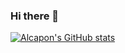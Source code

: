 ### Hi there 👋

[![Alcapon's GitHub stats](https://github-readme-stats.vercel.app/api?username=alcaponrandom&count_private=true&show_icons=true&theme=transparent)](https://github.com/alcaponrandom/github-readme-stats)
